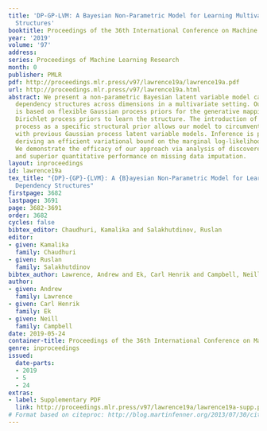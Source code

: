 ```yaml
---
title: 'DP-GP-LVM: A Bayesian Non-Parametric Model for Learning Multivariate Dependency
  Structures'
booktitle: Proceedings of the 36th International Conference on Machine Learning
year: '2019'
volume: '97'
address:
series: Proceedings of Machine Learning Research
month: 0
publisher: PMLR
pdf: http://proceedings.mlr.press/v97/lawrence19a/lawrence19a.pdf
url: http://proceedings.mlr.press/v97/lawrence19a.html
abstract: We present a non-parametric Bayesian latent variable model capable of learning
  dependency structures across dimensions in a multivariate setting. Our approach
  is based on flexible Gaussian process priors for the generative mappings and interchangeable
  Dirichlet process priors to learn the structure. The introduction of the Dirichlet
  process as a specific structural prior allows our model to circumvent issues associated
  with previous Gaussian process latent variable models. Inference is performed by
  deriving an efficient variational bound on the marginal log-likelihood of the model.
  We demonstrate the efficacy of our approach via analysis of discovered structure
  and superior quantitative performance on missing data imputation.
layout: inproceedings
id: lawrence19a
tex_title: "{DP}-{GP}-{LVM}: A {B}ayesian Non-Parametric Model for Learning Multivariate
  Dependency Structures"
firstpage: 3682
lastpage: 3691
page: 3682-3691
order: 3682
cycles: false
bibtex_editor: Chaudhuri, Kamalika and Salakhutdinov, Ruslan
editor:
- given: Kamalika
  family: Chaudhuri
- given: Ruslan
  family: Salakhutdinov
bibtex_author: Lawrence, Andrew and Ek, Carl Henrik and Campbell, Neill
author:
- given: Andrew
  family: Lawrence
- given: Carl Henrik
  family: Ek
- given: Neill
  family: Campbell
date: 2019-05-24
container-title: Proceedings of the 36th International Conference on Machine Learning
genre: inproceedings
issued:
  date-parts:
  - 2019
  - 5
  - 24
extras:
- label: Supplementary PDF
  link: http://proceedings.mlr.press/v97/lawrence19a/lawrence19a-supp.pdf
# Format based on citeproc: http://blog.martinfenner.org/2013/07/30/citeproc-yaml-for-bibliographies/
---
```

